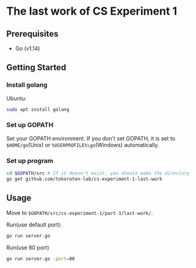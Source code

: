 # The last work of CS Experiment 1

## Prerequisites

- Go (v1.14)

## Getting Started

### Install golang

Ubuntu:
```sh
sudo apt install golang
```

### Set up GOPATH

Set your GOPATH environment.
If you don't set GOPATH, it is set to `$HOME/go`(Unix) or `%USERPROFILE%\go`(Windows) automatically.

### Set up program

```sh
cd $GOPATH/src # If it doesn't exist, you should make the directory
go get github.com/tokoroten-lab/cs-experiment-1-last-work
```

## Usage

Move to `$GOPATH/src/cs-experiment-1/part-3/last-work/`.

Run(use default port):

```sh
go run server.go
```

Run(use 80 port)

```sh
go run server.go -port=80
```
